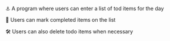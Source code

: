 ⚓ A program where users can enter a list of tod items for the day

🚛 Users can mark completed items on the list

🛠️ Users can also delete todo items when necessary
